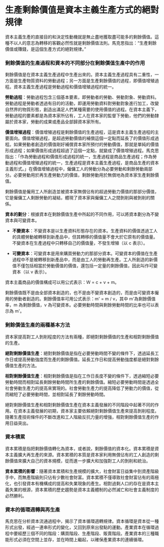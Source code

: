 # 生產剩餘價值是資本主義生產方式的絕對規律

資本主義生產的直接目的和決定性動機就是無止盡地獲取盡可能多的剩餘價值。這種不以人的意志為轉移的客觀必然性就是剩餘價值法則。馬克思指出：“生產剩餘價值或賺錢，是這個生產方式的絕對規律。”

### 剩餘價值的生產過程和資本的不同部分在剩餘價值生產中的作用

剩餘價值是在資本主義生產過程中生產出來的。資本主義生產過程具有二重性，一方面是生產物質資料的勞動過程；另一方面是生產剩餘價值的過程，即價值增殖過程。資本主義生產過程是勞動過程和價值增殖過程的統一。

**勞動過程**：勞動過程包含三個基本要素，即勞動者的勞動、勞動對象、勞動資料。勞動過程是勞動者透過有目的的活動，即運用勞動資料對勞動對象進行加工，改變自然界的物質形態，創造出滿足人們某種需要的使用價值的過程。在資本主義下，勞動過程的要素都是為資本家所佔有，工人在資本家的監督下勞動，他們的勞動隸屬於資本家，勞動的成果或產品全部歸資本家所有。

**價值增殖過程**：價值增殖過程是剩餘價值的生產過程，這是資本主義生產過程的主要面向。價值增殖過程，是超過勞動價值的補償這個一定點而延長了的價值形成過程。如果勞動者創造的價值剛好補償資本家所預付的勞動價值，那就是單純的價值形成過程；如果價值形成過程超過了這個一定點，就變成了價值增殖過程。馬克思指出：「作為勞動過程和價值形成過程的統一，生產過程是商品生產過程；作為勞動過程和價值增殖過程的統一，生產過程是資本主義生產過程，是商品生產的資本主義形式。」在價值增殖過程中，僱傭工人的勞動分為必要勞動和剩餘勞動兩部分。必要勞動用於再生產勞動力的價值，剩餘勞動用於無償地為資本家生產剩餘價值。

剩餘價值是僱用工人所創造並被資本家無償佔有的超過勞動力價值的那部分價值，它是僱傭工人剩餘勞動的凝結，體現了資本家與僱傭工人之間剝削與被剝削的關係。

**資本的劃分**：根據資本在剩餘價值生產中所起的不同作用，可以將資本劃分為不變資本與可變資本。

- **不變資本**：不變資本是以生產資料形態存在的資本。生產資料的價值透過工人的具體勞動被轉移到新產品中，但其轉移的價值量不會大於它原有的價值量。不變資本在生產過程中只轉移自己的價值量，不發生增殖（以 c 表示）。

- **可變資本**：可變資本是用來購買勞動力的那部分資本。可變資本的價值在生產過程中不是被轉移到新產品中，而是由工人的勞動再生產。工人所創造的新價值不僅包括相當於勞動價值的價值，還包括一定量的剩餘價值，因此叫作可變資本（以 v 表示）。

資本主義商品的價值構成可以用公式表示：W = c + v + m。

剩餘價值既不是由全部資本創造的，也不是由不變資本創造的，而是由可變資本僱用的勞動者創造的。剩餘價值率可用公式表示：m' = m / v，其中 m'為剩餘價值率，m 為剩餘價值，v 為可變資本。必要勞動時間與剩餘勞動時間的比率也可以表示為 m'。

### 剩餘價值生產的兩種基本方法

資本家提高對工人剝削程度的方法有兩種，即絕對剩餘價值的生產和相對剩餘價值的生產。

**絕對剩餘價值生產**：絕對剩餘價值是指在必要勞動時間不變的條件下，透過延長工作日或提高勞動強度而生產的剩餘價值。延長工作日和提高勞動強度都是絕對剩餘價值生產的方法。

**相對剩餘價值生產**：相對剩餘價值是指在工作日長度不變的條件下，透過縮短必要勞動時間而相對延長剩餘勞動時間所生產的剩餘價值。縮短必要勞動時間是透過全社會勞動生產力的提高來實現的。社會勞動生產力的提高降低了勞動力的價值，從而縮短了必要勞動時間，並相對延長了剩餘勞動時間。

絕對剩餘價值生產和相對剩餘價值生產在資本主義發展的不同階段中起著不同的作用。在資本主義發展的初期，資本家主要依賴絕對剩餘價值生產來提高剝削程度。隨著生產技術條件的不斷改進和工人階級反抗力量的增強，相對剩餘價值生產的作用日益突出。

### 資本積累

資本累積是指把剩餘價值轉化為資本，或者說，剩餘價值的資本化。資本累積是資本主義擴大再生產的來源。資本累積的本質是資本家利用無償佔有的工人創造的剩餘價值來擴大自己的資本規模，從而進一步擴大和加強對工人的剝削和統治。

**資本累積的影響**：隨著資本累積和生產規模的擴大，社會財富日益集中到資產階級手中，而無產階級則只佔有少數社會財富。資本累積不僅導致社會財富佔有的兩極化，也引發資本有機構成的提高和失業現象的產生。相對過剩人口的存在是資本主義失業的根源，資本累積的歷史趨勢是資本主義體制的必然滅亡和社會主義制度的必然勝利。

### 資本的循環週轉與再生產

馬克思在分析資本流通過程中，揭示了資本循環週轉規律。資本循環是資本從一種形式出發，經過一連串形式的變化，又回到原來出發點的運動。產業資本在循環過程中要經歷三個不同的階段：購買階段、生產階段、販賣階段。產業資本的三種職能形式必須在空間上並存，並在時間上繼起，以確保產業資本的連續循環。